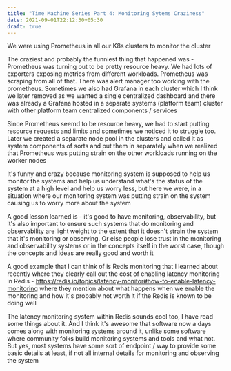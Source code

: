 ```yaml
---
title: "Time Machine Series Part 4: Monitoring Sytems Craziness"
date: 2021-09-01T22:12:30+05:30
draft: true
---
```


We were using Prometheus in all our K8s clusters to monitor the cluster

The craziest and probably the funniest thing that happened was - Prometheus was turning out to be pretty resource heavy. We had lots of exporters exposing metrics from different workloads. Prometheus was scraping from all of that. There was alert manager too working with the prometheus. Sometimes we also had Grafana in each cluster which I think we later removed as we wanted a single centralized dashboard and there was already a Grafana hosted in a separate systems (platform team) cluster with other platform team centralized components / services

Since Prometheus seemd to be resource heavy, we had to start putting resource requests and limits and sometimes we noticed it to struggle too. Later we created a separate node pool in the clusters and called it as system components of sorts and put them in separately when we realized that Prometheus was putting strain on the other workloads running on the worker nodes

It's funny and crazy because monitoring system is supposed to help us monitor the systems and help us understand what's the status of the system at a high level and help us worry less, but here we were, in a situation where our monitoring system was putting strain on the system causing us to worry more about the system

A good lesson learned is - it's good to have monitoring, observability, but it's also important to ensure such systems that do monitoring and observability are light weight to the extent that it doesn't strain the system that it's monitoring or observing. Or else people lose trust in the monitoring and observability systems or in the concepts itself in the worst case, though the concepts and ideas are really good and worth it

A good example that I can think of is Redis monitoring that I learned about recently where they clearly call out the cost of enabling latency monitoring in Redis - https://redis.io/topics/latency-monitor#how-to-enable-latency-monitoring where they mention about what happens when we enable the monitoring and how it's probably not worth it if the Redis is known to be doing well

The latency monitoring system within Redis sounds cool too, I have read some things about it. And I think it's awesome that software now a days comes along with monitoring systems around it, unlike some software where community folks build monitoring systems and tools and what not. But yes, most systems have some sort of endpoint / way to provide some basic details at least, if not all internal details for monitoring and observing the system
